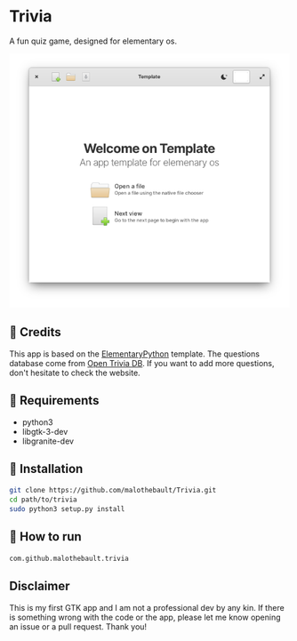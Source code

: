 # Trivia

A fun quiz game, designed for elementary os. 

![Screenshot](https://github.com/malothebault/Trivia/blob/main/data/assets/screenshot.png)

## 🙏 Credits
This app is based on the [ElementaryPython](https://github.com/mirkobrombin/ElementaryPython) template.
The questions database come from [Open Trivia DB](https://opentdb.com/). If you want to add more questions, don't hesitate to check the website.

## 🔧 Requirements
- python3
- libgtk-3-dev
- libgranite-dev 

## 🔧 Installation
```bash
git clone https://github.com/malothebault/Trivia.git
cd path/to/trivia
sudo python3 setup.py install
```

## 🔧 How to run
```bash
com.github.malothebault.trivia
```

## Disclaimer
This is my first GTK app and I am not a professional dev by any kin. If there is something wrong with the code or the app, please let me know opening an issue or a pull request. Thank you!
